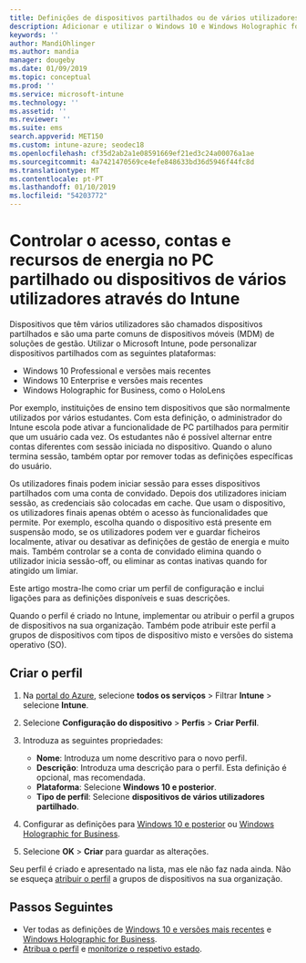 ```yaml
---
title: Definições de dispositivos partilhados ou de vários utilizadores no Microsoft Intune – Azure | Documentos da Microsoft
description: Adicionar e utilizar o Windows 10 e Windows Holographic for Business dispositivos que são partilhados ou utilizados por vários utilizadores no Microsoft Intune. Ver uma lista de todas as definições e o que fazer em dispositivos, incluindo o Microsoft HoloLens. Controlar as contas de convidado, gerir contas e eliminar contas inativas, permitir ou impedir guardar para o armazenamento local, definir power e opções de estado de suspensão, escolher quando as atualizações são instaladas e utilizam dispositivos em ambientes de educação num perfil de configuração do dispositivo.
keywords: ''
author: MandiOhlinger
ms.author: mandia
manager: dougeby
ms.date: 01/09/2019
ms.topic: conceptual
ms.prod: ''
ms.service: microsoft-intune
ms.technology: ''
ms.assetid: ''
ms.reviewer: ''
ms.suite: ems
search.appverid: MET150
ms.custom: intune-azure; seodec18
ms.openlocfilehash: cf35d2ab2a1e08591669ef21ed3c24a00076a1ae
ms.sourcegitcommit: 4a7421470569ce4efe848633bd36d5946f44fc8d
ms.translationtype: MT
ms.contentlocale: pt-PT
ms.lasthandoff: 01/10/2019
ms.locfileid: "54203772"
---
```

# <a name="control-access-accounts-and-power-features-on-shared-pc-or-multi-user-devices-using-intune"></a>Controlar o acesso, contas e recursos de energia no PC partilhado ou dispositivos de vários utilizadores através do Intune

Dispositivos que têm vários utilizadores são chamados dispositivos partilhados e são uma parte comuns de dispositivos móveis (MDM) de soluções de gestão. Utilizar o Microsoft Intune, pode personalizar dispositivos partilhados com as seguintes plataformas:

- Windows 10 Professional e versões mais recentes
- Windows 10 Enterprise e versões mais recentes
- Windows Holographic for Business, como o HoloLens

Por exemplo, instituições de ensino tem dispositivos que são normalmente utilizados por vários estudantes. Com esta definição, o administrador do Intune escola pode ativar a funcionalidade de PC partilhados para permitir que um usuário cada vez. Os estudantes não é possível alternar entre contas diferentes com sessão iniciada no dispositivo. Quando o aluno termina sessão, também optar por remover todas as definições específicas do usuário.

Os utilizadores finais podem iniciar sessão para esses dispositivos partilhados com uma conta de convidado. Depois dos utilizadores iniciam sessão, as credenciais são colocadas em cache. Que usam o dispositivo, os utilizadores finais apenas obtém o acesso às funcionalidades que permite. Por exemplo, escolha quando o dispositivo está presente em suspensão modo, se os utilizadores podem ver e guardar ficheiros localmente, ativar ou desativar as definições de gestão de energia e muito mais. Também controlar se a conta de convidado elimina quando o utilizador inicia sessão-off, ou eliminar as contas inativas quando for atingido um limiar.

Este artigo mostra-lhe como criar um perfil de configuração e inclui ligações para as definições disponíveis e suas descrições.

Quando o perfil é criado no Intune, implementar ou atribuir o perfil a grupos de dispositivos na sua organização. Também pode atribuir este perfil a grupos de dispositivos com tipos de dispositivo misto e versões do sistema operativo (SO).

## <a name="create-the-profile"></a>Criar o perfil

1. Na [portal do Azure](https://portal.azure.com), selecione **todos os serviços** > Filtrar **Intune** > selecione **Intune**.
2. Selecione **Configuração do dispositivo** > **Perfis** > **Criar Perfil**.
3. Introduza as seguintes propriedades:

   - **Nome**: Introduza um nome descritivo para o novo perfil.
   - **Descrição**: Introduza uma descrição para o perfil. Esta definição é opcional, mas recomendada.
   - **Plataforma**: Selecione **Windows 10 e posterior**.
   - **Tipo de perfil**: Selecione **dispositivos de vários utilizadores partilhado**.

4. Configurar as definições para [Windows 10 e posterior](shared-user-device-settings-windows.md) ou [Windows Holographic for Business](shared-user-device-settings-windows-holographic.md).

5. Selecione **OK** > **Criar** para guardar as alterações.

Seu perfil é criado e apresentado na lista, mas ele não faz nada ainda. Não se esqueça [atribuir o perfil](device-profile-assign.md) a grupos de dispositivos na sua organização.

## <a name="next-steps"></a>Passos Seguintes

- Ver todas as definições de [Windows 10 e versões mais recentes](shared-user-device-settings-windows.md) e [Windows Holographic for Business](shared-user-device-settings-windows-holographic.md).
- [Atribua o perfil](device-profile-assign.md) e [monitorize o respetivo estado](device-profile-monitor.md).